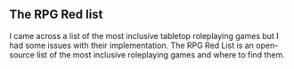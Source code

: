 ## The RPG Red list

I came across a list of the most inclusive tabletop roleplaying games but I had some issues with their implementation. The RPG Red List is an open-source list of the most inclusive roleplaying games and where to find them.
